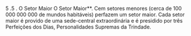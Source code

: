 ﻿5 .5 . O Setor Maior O Setor Maior**. Cem setores menores (cerca de 100 000 000 000 de mundos habitáveis) perfazem um setor maior. Cada setor maior é provido de uma sede-central extraordinária e é presidido por três Perfeições dos Dias, Personalidades Supremas da Trindade.